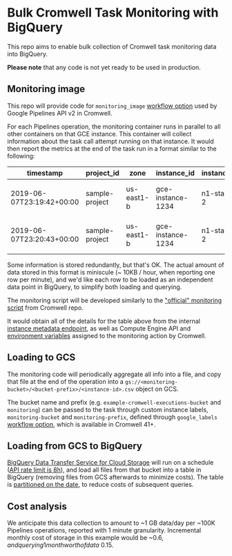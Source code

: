 # Bulk Cromwell Task Monitoring with BigQuery

This repo aims to enable bulk collection
of Cromwell task monitoring data into BigQuery.

**Please note** that any code is not yet
ready to be used in production.

## Monitoring image

This repo will provide code for `monitoring_image`
[workflow option](https://cromwell.readthedocs.io/en/stable/wf_options/Google/)
used by Google Pipelines API v2 in Cromwell.

For each Pipelines operation, the monitoring container
runs in parallel to all other containers on that GCE instance.
This container will collect information about
the task call attempt running on that instance.
It would then report the metrics at the end of the task run
in a format similar to the following:

| timestamp | project_id | zone | instance_id | instance_type | workflow_id  | task_call_name | task_call_index | task_call_attempt | preemptible | cpu_count | cpu_util_pct | mem_total_gb | mem_util_pct | disk_total_gb | disk_util_pct |
| ------------- | ------------- | ------------- | ------------- | ------------- | ------------- | ------------- | ------------- | ------------- | ------------- | ------------- | ------------- | ------------- | ------------- | ------------- | ------------- |
| 2019-06-07T23:19:42+00:00  | sample-project  | us-east1-b | gce-instance-1234 | n1-standard-2 | 11910a69-aaf5-428a-aae0-0b3b41ef396c | Task_Hello | 1 | 2 | True | 2 | 60 | 7.5 | 73 | 25 | 12 |
| 2019-06-07T23:20:43+00:00  | sample-project  | us-east1-b | gce-instance-1234 | n1-standard-2 | 11910a69-aaf5-428a-aae0-0b3b41ef396c | Task_Hello | 1 | 2 | True | 2 | 65 | 7.5 | 75 | 25 | 15 |

Some information is stored redundantly, but that's OK.
The actual amount of data stored in this format is miniscule (~ 10KB / hour, when reporting one row per minute),
and we'd like each row to be loaded as an independent data point in BigQuery,
to simplify both loading and querying.

The monitoring script will be developed similarly to the
["official" monitoring script](https://github.com/broadinstitute/cromwell/blob/develop/supportedBackends/google/pipelines/v2alpha1/src/main/resources/cromwell-monitor/monitor.py) from Cromwell repo.

It would obtain all of the details for the table above from the internal
[instance metadata endpoint](https://cloud.google.com/compute/docs/storing-retrieving-metadata),
as well as Compute Engine API and
[environment variables](https://github.com/broadinstitute/cromwell/blob/develop/supportedBackends/google/pipelines/v2alpha1/src/main/scala/cromwell/backend/google/pipelines/v2alpha1/api/MonitoringAction.scala)
assigned to the monitoring action by Cromwell.

## Loading to GCS

The monitoring code will periodically aggregate all info
into a file, and copy that file at the end of the operation
into a `gs://<monitoring-bucket>/<bucket-prefix>/<instance-id>.csv` object on GCS.

The bucket name and prefix (e.g. `example-cromwell-executions-bucket` and `monitoring`)
can be passed to the task through custom instance labels,
`monitoring-bucket` and `monitoring-prefix`, defined through `google_labels`
[workflow option](https://cromwell.readthedocs.io/en/stable/wf_options/Google/),
which is available in Cromwell 41+.

## Loading from GCS to BigQuery

[BigQuery Data Transfer Service for Cloud Storage](https://cloud.google.com/bigquery/docs/cloud-storage-transfer)
will run on a schedule
([API rate limit is 8h](https://cloud.google.com/bigquery/docs/reference/datatransfer/rest/v1/projects.locations.transferConfigs#TransferConfig)),
and load all files from that bucket into a table in BigQuery
(removing files from GCS afterwards to minimize costs). The table is
[partitioned on the date](https://cloud.google.com/bigquery/docs/querying-partitioned-tables),
to reduce costs of subsequent queries.

## Cost analysis

We anticipate this data collection to amount to
~1 GB data/day per ~100K Pipelines operations,
reported with 1 minute granularity.
Incremental monthly cost of storage in this example
would be ~$0.6, and querying 1 month worth of data ~$0.15.
